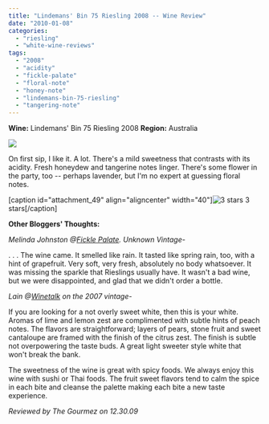 ```yaml
---
title: "Lindemans' Bin 75 Riesling 2008 -- Wine Review"
date: "2010-01-08"
categories: 
  - "riesling"
  - "white-wine-reviews"
tags: 
  - "2008"
  - "acidity"
  - "fickle-palate"
  - "floral-note"
  - "honey-note"
  - "lindemans-bin-75-riesling"
  - "tangering-note"
---
```


**Wine:** Lindemans' Bin 75 Riesling 2008 **Region:** Australia

![](http://www.rebeccagomezfarrell.com/gourmez/photos/lindemansbin.jpg)

On first sip, I like it. A lot. There's a mild sweetness that contrasts with its acidity. Fresh honeydew and tangerine notes linger. There's some flower in the party, too -- perhaps lavender, but I'm no expert at guessing floral notes.

\[caption id="attachment\_49" align="aligncenter" width="40"\]![3 stars](http://www.rebeccagomezfarrell.com/wp-content/uploads/2009/02/rating_avocado1.gif "rating_avocado1") 3 stars\[/caption\]

**Other Bloggers' Thoughts:**

_Melinda Johnston @[Fickle Palate](http://www.ficklepalate.com/2008/lindemans-bin-75-reisling/). Unknown Vintage-_

. . . The wine came. It smelled like rain. It tasted like spring rain, too, with a hint of grapefruit. Very soft, very fresh, absolutely no body whatsoever. It was missing the sparkle that Rieslings usually have. It wasn't a bad wine, but we were disappointed, and glad that we didn't order a bottle.

_Lain @[Winetalk](http://winetalk.org/2009/01/28/2007-lindemans-bin-75-riesling-australia-8.aspx) on the 2007 vintage-_

If you are looking for a not overly sweet white, then this is your white. Aromas of lime and lemon zest are complimented with subtle hints of peach notes. The flavors are straightforward; layers of pears, stone fruit and sweet cantaloupe are framed with the finish of the citrus zest. The finish is subtle not overpowering the taste buds. A great light sweeter style white that won't break the bank.

The sweetness of the wine is great with spicy foods. We always enjoy this wine with sushi or Thai foods. The fruit sweet flavors tend to calm the spice in each bite and cleanse the palette making each bite a new taste experience.

_Reviewed by The Gourmez on 12.30.09_

